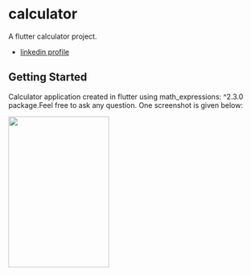 # calculator

A flutter calculator project.

- [linkedin profile](https://www.linkedin.com/in/muhammad-shoaib-860b0a19a?lipi=urn%3Ali%3Apage%3Ad_flagship3_profile_view_base_contact_details%3B8auAYbbtRHGzOYIwCS6a5g%3D%3D)
## Getting Started
Calculator application created in flutter using math_expressions: ^2.3.0 package.Feel free to ask any question.
One screenshot is given below:

<img src="https://user-images.githubusercontent.com/66320156/156767297-e46bf704-6d87-4d4b-9788-0c20e4794171.png" width="200" height="300"/>

